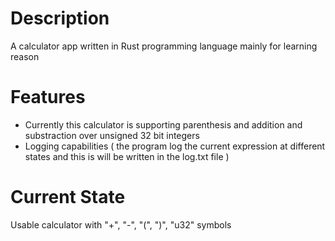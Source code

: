 # Description
A calculator app written in Rust programming language mainly for learning reason
# Features
- Currently this calculator is supporting parenthesis and addition and substraction over unsigned 32 bit integers
- Logging capabilities ( the program log the current expression at different states and this is will be written in the log.txt file )
# Current State
Usable calculator with "+", "-", "(", ")", "u32" symbols
